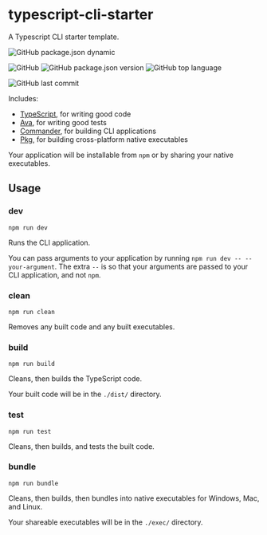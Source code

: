 # typescript-cli-starter

A Typescript CLI starter template.

![GitHub package.json dynamic](https://img.shields.io/github/package-json/keywords/isBatak/typescript-cli-starter.svg?style=flat-square)

![GitHub](https://img.shields.io/github/license/isBatak/typescript-cli-starter.svg?style=flat-square)
![GitHub package.json version](https://img.shields.io/github/package-json/v/isBatak/typescript-cli-starter.svg?style=flat-square)
![GitHub top language](https://img.shields.io/github/languages/top/isBatak/typescript-cli-starter.svg?style=flat-square)

![GitHub last commit](https://img.shields.io/github/last-commit/isBatak/typescript-cli-starter.svg?style=flat-square)

Includes:

- [TypeScript](https://www.typescriptlang.org/), for writing good code
- [Ava](https://www.npmjs.com/package/ava), for writing good tests
- [Commander](https://www.npmjs.com/package/commander), for building CLI applications
- [Pkg](https://www.npmjs.com/package/pkg), for building cross-platform native executables

Your application will be installable from `npm` or by sharing your native executables.

## Usage

### **dev**

`npm run dev`

Runs the CLI application.

You can pass arguments to your application by running `npm run dev -- --your-argument`. The extra `--` is so that your arguments are passed to your CLI application, and not `npm`.

### **clean**

`npm run clean`

Removes any built code and any built executables.

### **build**

`npm run build`

Cleans, then builds the TypeScript code.

Your built code will be in the `./dist/` directory.

### **test**

`npm run test`

Cleans, then builds, and tests the built code.

### **bundle**

`npm run bundle`

Cleans, then builds, then bundles into native executables for Windows, Mac, and Linux.

Your shareable executables will be in the `./exec/` directory.
